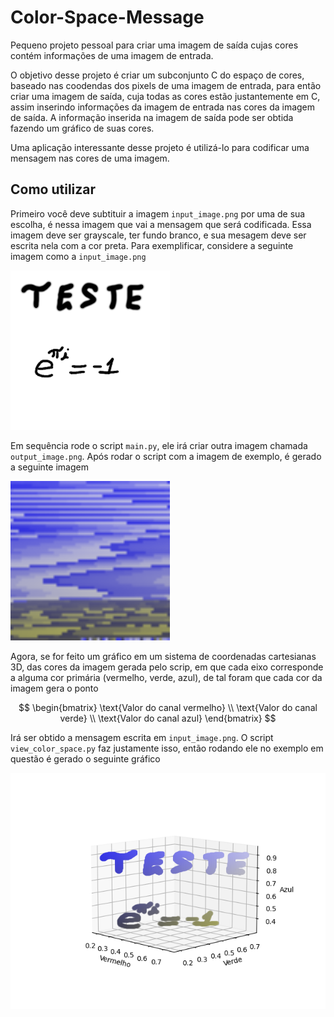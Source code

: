 # Color-Space-Message
Pequeno projeto pessoal para criar uma imagem de saída cujas cores contém informações de uma imagem de entrada. 

O objetivo desse projeto é criar um subconjunto C do espaço de cores, baseado nas coodendas dos pixels de uma imagem de entrada, para então criar uma imagem de saída, cuja todas as cores estão justantemente em C, assim inserindo informações da imagem de entrada nas cores da imagem de saída. A informação inserida na imagem de saída pode ser obtida fazendo um gráfico de suas cores.

Uma aplicação interessante desse projeto é utilizá-lo para codificar uma mensagem nas cores de uma imagem.

## Como utilizar
Primeiro você deve subtituir a imagem `input_image.png` por uma de sua escolha, é nessa imagem que vai a mensagem que será codificada. Essa imagem deve ser grayscale, ter fundo branco, e sua mesagem deve ser escrita nela com a cor preta. Para exemplificar, considere a seguinte imagem como a `input_image.png`

![This is an image](/input_image.png)

Em sequência rode o script `main.py`, ele irá criar outra imagem chamada `output_image.png`. Após rodar o script com a imagem de exemplo, é gerado a seguinte imagem

<img src="/output_image.png" width="255" height="255" />

Agora, se for feito um gráfico em um sistema de coordenadas cartesianas 3D, das cores da imagem gerada pelo scrip, em que cada eixo corresponde a alguma cor primária (vermelho, verde, azul), de tal foram que cada cor da imagem gera o ponto

$$
  \begin{bmatrix}
  \text{Valor do canal vermelho} \\
  \text{Valor do canal verde} \\ 
  \text{Valor do canal azul}
  \end{bmatrix}
$$

Irá ser obtido a mensagem escrita em `input_image.png`. O script `view_color_space.py` faz justamente isso, então rodando ele no exemplo em questão é gerado o seguinte gráfico

<img src="/graph_example.png"/>
